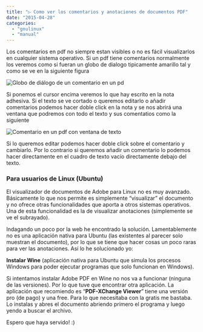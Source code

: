```yaml
---
title: "▷ Como ver los comentarios y anotaciones de documentos PDF"
date: "2015-04-28"
categories: 
  - "gnulinux"
  - "manual"
---
```


Los comentarios en pdf no siempre estan visibles o no es fácil visualizarlos en cualquier sistema operativo. Si un pdf tiene comentarios normalmente los veremos como si fueran un globo de dialogo tipicamente amarillo tal y como se ve en la siguiente figura

![Globo de diálogo de un comentario en un pd](images/Screen-Shot-2020-11-08-at-11.06.12.png)

Si ponemos el cursor encima veremos lo que hay escrito en la nota adhesiva. Si el texto se ve cortado o queremos editarlo o añadir comentarios podemos hacer doble click en la nota y se nos abrirá una ventana que podremos con todo el texto y sus comentatios como la siguiente

![Comentario en un pdf con ventana de texto](images/Screen-Shot-2020-11-08-at-11.12.52.png)

Si lo queremos editar podemos hacer doble click sobre el comentario y cambiarlo. Por lo contrario si queremos añadir un comentario lo podemos hacer directamente en el cuadro de texto vacío directamente debajo del texto.

### Para usuarios de Linux (Ubuntu)

El visualizador de documentos de Adobe para Linux no es muy avanzado. Básicamente lo que nos permite es simplemente “visualizar” el documento y no ofrece otras funcionalidades que aporta a otros sistemas operativos. Una de esta funcionalidad es la de visualizar anotaciones (simplemente se ve el subrayado).

Indagando un poco por la web he encontrado la solución. Lamentablemente no es una aplicación nativa para Ubuntu (las existentes al parecer solo muestran el documento), por lo que se tiene que hacer cosas un poco raras para ver las anotaciones. Así lo he solucionado yo:

**Instalar Wine** (aplicación nativa para Ubuntu que simula los procesos Windows para poder ejecutar programas que solo funcionan en Windows).

Si intentamos instalar Adobe PDF en Wine no nos va a funcionar (ninguna de las versiones). Por lo que tuve que encontrar otra aplicación. La aplicación que recomiendo es “**PDF-XChange Viewer**” tiene una versión pro (de pago) y una free. Para lo que necesitaba con la gratis me bastaba. Lo instalas y abres el documento abriendo primero el programa y luego yendo a buscar el archivo.

Espero que haya servido! :)
